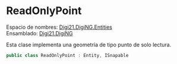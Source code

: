 # ReadOnlyPoint

Espacio de nombres: [Digi21.DigiNG.Entities](./)  
Ensamblado: [Digi21.DigiNG](../)

Esta clase implementa una geometría de tipo punto de solo lectura.

```csharp
public class ReadOnlyPoint : Entity, ISnapable
```


